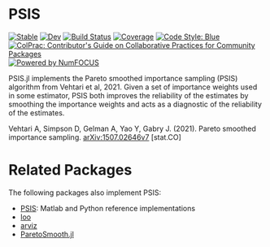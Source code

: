 # PSIS

[![Stable](https://img.shields.io/badge/docs-stable-blue.svg)](https://arviz-devs.github.io/PSIS.jl/stable)
[![Dev](https://img.shields.io/badge/docs-dev-blue.svg)](https://arviz-devs.github.io/PSIS.jl/dev)
[![Build Status](https://github.com/arviz-devs/PSIS.jl/workflows/CI/badge.svg)](https://github.com/arviz-devs/PSIS.jl/actions)
[![Coverage](https://codecov.io/gh/arviz-devs/PSIS.jl/branch/main/graph/badge.svg)](https://codecov.io/gh/arviz-devs/PSIS.jl)
[![Code Style: Blue](https://img.shields.io/badge/code%20style-blue-4495d1.svg)](https://github.com/invenia/BlueStyle)
[![ColPrac: Contributor's Guide on Collaborative Practices for Community Packages](https://img.shields.io/badge/ColPrac-Contributor's%20Guide-blueviolet)](https://github.com/SciML/ColPrac)
[![Powered by NumFOCUS](https://img.shields.io/badge/powered%20by-NumFOCUS-orange.svg?style=flat&colorA=E1523D&colorB=007D8A)](https://numfocus.org)

PSIS.jl implements the Pareto smoothed importance sampling (PSIS) algorithm from Vehtari et al, 2021.
Given a set of importance weights used in some estimator, PSIS both improves the reliability of the estimates by smoothing the importance weights and acts as a diagnostic of the reliability of the estimates.

Vehtari A, Simpson D, Gelman A, Yao Y, Gabry J. (2021). Pareto smoothed importance sampling.
[arXiv:1507.02646v7](https://arxiv.org/abs/1507.02646v7) [stat.CO]

# Related Packages

The following packages also implement PSIS:

- [PSIS](https://github.com/avehtari/PSIS): Matlab and Python reference implementations
- [loo](https://github.com/stan-dev/loo)
- [arviz](https://github.com/arviz-devs/arviz)
- [ParetoSmooth.jl](https://github.com/TuringLang/ParetoSmooth.jl)
